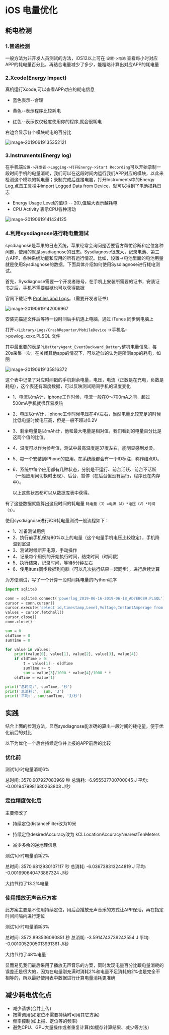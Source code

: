 # iOS 电量优化



## 耗电检测



### 1.普通检测

一般方法为非开发人员测试的方法，iOS12以上可在 `设置->电池` 查看每小时对应APP的耗电量百分比，再结合电量减少了多少，能粗略计算出对应APP的耗电量



### 2.Xcode(Energy Impact)

真机运行Xcode,可以查看APP对应的耗电信息

- 蓝色表示--合理

- 黄色--表示程序比较耗电

- 红色--表示仅仅轻度使用你的程序,就会很耗电

右边会显示各个模块耗电的百分比

![image-20190619135352121](/Users/he15his/GitBook/Library/Import/blog/xing-neng-you-hua/dian-liang-you-hua.assets/image-20190619135352121.png)





### 3.Instruments(Energy log)

在手机端`设置->开发者->Logging->打开Energy->Start Recording`可以开始录制一段时间手机的电量消耗，我们可以在这段时间内运行我们APP对应的模块，以此来检测这个模块的耗电量；录制完成后连接电脑，打开Instruments中的Energy Log,点击工具栏中import Logged Data from Device，就可以得到了电池损耗日志

- Energy Usage Level的值(0 -- 20),值越大表示越耗电
- CPU Activity 表示CPU各种活动



![image-20190619141424125](/Users/he15his/GitBook/Library/Import/blog/xing-neng-you-hua/dian-liang-you-hua.assets/image-20190619141424125.png)



### 4.利用sysdiagnose进行耗电量测试

sysdiagnose是苹果的日志系统，苹果经常会询问是否要官方帮忙诊断和定位各种问题，使用的就是sysdiagnose的日志。Sysdiagnose很庞大，记录电池、第三方APP、各种系统功能和应用的所有运行情况。比如，设置->电池里面的电池用量就是使用Sysdiagnose的数据。下面具体介绍如何使用Sysdiagnose进行耗电测试。

首先，Sysdiagnose需要一个开发者账号，在手机上安装所需要的证书，安装证书之后，手机不需要越狱也可以获得数据

官网下载证书 [Profiles and Logs](https://link.jianshu.com?t=https%3A%2F%2Fdeveloper.apple.com%2Fbug-reporting%2Fprofiles-and-logs%2F%3Fplatform%3Dios)。（需要开发者证书）



![image-20190619142006967](/Users/he15his/GitBook/Library/Import/blog/xing-neng-you-hua/dian-liang-you-hua.assets/image-20190619142006967.png)



安装完描述文件后等待一段时间后手机连上电脑，通过 iTunes 同步到电脑上

打开`~/Library/Logs/CrashReporter/MobileDevice`  ->手机名->powlog_xxxx.PLSQL 文件

其中最重要的表是`PLBatteryAgent_EventBackward_Battery`整机电量信息，每20s采集一次，在关闭其他app的情况下，可以近似的认为是所测app的耗电，如图



![image-20190619135816372](/Users/he15his/GitBook/Library/Import/blog/xing-neng-you-hua/dian-liang-you-hua.assets/image-20190619135816372.png)



这个表中记录了对应时间戳的手机剩余电量，电压，电流（正数是在充电，负数是耗电），这个表还有温度数据，可以反映测试期间手机的温度变化

- 1、电流以mA计，iphone工作时候，电流一般在0～700mA之间，超过500mA手机就很容易发热

- 2、电压以mV计，iphone工作时候电压在4V左右，当然电量比较充足的时候比低电量时候电压高，但是一般不超过0.2V

-  3、剩余电量是以mAh计，他和最大电量是相对值，我们看到的电量百分比是这两个值的比值。

- 4、温度可以作为参考值，测试中最高温度是37度左右，能明显感到发烫。

- 5、每一个安装到iPhone的应用，在系统级都会有一个ID标注，称作结点ID。

- 6、系统中每个应用都有几种状态，分别是不运行、前台活跃、前台不活跃（一般应用间切换时出现）、后台、暂停（在后台但没有运行，程序还在内存中）。

  以上这些状态都可以从数据库表中获得。

  

有了这些数据就能算出这段时间的耗电量  `耗电量（J）=电流（A）*电压（V）*时间（s）`。



使用sysdiagnose进行iOS耗电量测试一般流程如下：

- 1、准备测试用例
- 2、执行前手机保持80%以上的电量（这个电量手机电压比较稳定），手机降温到室温
- 3、测试时候断开电源，手动操作
- 4、记录每个用例的开始执行时间，结束时间（时间戳）
- 5、执行结束，记录时间，等待5分钟左右
- 6、使用ituns同步数据到电脑（可以几次执行结果一起同步），进行后续计算



为方便测试，写了一个计算一段时间耗电量的Python程序

```python
import sqlite3

conn = sqlite3.connect('powerlog_2019-06-16-2019-06-18_AD7EBC89.PLSQL')
cursor = conn.cursor()
cursor.execute('select id,timestamp,Level,Voltage,InstantAmperage from  PLBatteryAgent_EventBackward_Battery where timestamp > 1560765600 and timestamp < 1560769200')
values = cursor.fetchall()
cursor.close()
conn.close()

sum = 0
oldTime = 0
sumTime = 0

for value in values:
    print(value[0], value[1], value[2], value[3], value[4])
    if oldTime > 0:
        t = value[1] - oldTime
        sumTime += t
        sum = value[3]/1000 * value[4]/1000 * t
    oldTime = value[1]

print("总时间:", sumTime, '秒')
print('总消耗:',  sum, 'J')
print('平均:', sum/sumTime, 'J/秒')
```





## 实践



结合上面的检测方法，显然sysdiagnose能准确的算出一段时间的耗电量，便于优化前后的对比

以下为优化一个后台持续定位并上报的APP前后的比较



### 优化前

测试1小时电量消耗6%

总时间: 3570.607927083969 秒
总消耗: -6.955537700700045 J
平均: -0.0019479981680263808 J/秒



### 定位精度优化后

主要修改了

- 持续定位distanceFilter改为10米

- 持续定位desiredAccuracy改为 kCLLocationAccuracyNearestTenMeters
- 减少多余的逆地理信息



测试1小时电量消耗2%

总时间: 3570.6812930107117 秒
总消耗: -6.036738313244819 J
平均: -0.001690640473867324 J/秒

大约节约了13.2%电量



### 使用播放无声音乐方案

此方案主要是不使用持续定位，用后台播放无声音乐的方式让APP保活，再在指定时间间隔内进行定位



测试1小时电量消耗3%

总时间: 3572.893536090851 秒
总消耗: -3.5914743739242554 J
平均: -0.0010052005013991361 J/秒

大约节约了48%电量



显而易见我们最后采用了播放无声音乐的方案，同时发现电量百分比跟电量消耗的误差还是很大的，因为在电量刚充满时消耗2%和电量不足消耗的2%也是完全不相等的，所以最好使用表中数据进行计算电量消耗更准确



## 减少耗电优化点

- 减少请求(合并上传)
- 按需调用(如定位不需要持续时可用其它方案)
- 频率控制(如上报、定位等的频率)
- 避免CPU、GPU大量操作或者重复计算(如缓存计算结果、减少等方法)

